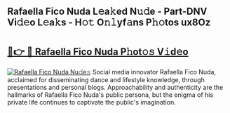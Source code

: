 ## Rafaella Fico Nuda L𝚎a𝚔ed N𝚞𝚍e - Part-DNV Vi𝚍𝚎o L𝚎a𝚔s - H𝚘𝚝 O𝚗𝚕yf𝚊ns P𝚑𝚘tos ux8Oz

# <h2><a href="http://kf0c654.oniu.top/?m=Rafaella+Fico+Nuda">🔗👉 🔴 Rafaella Fico Nuda P𝚑ot𝚘𝚜 V𝚒d𝚎o</a></h2>

[![Rafaella Fico Nuda Nu𝚍e𝚜](https://i.imgur.com/0qMVB7G.gif)](http://kf0c654.oniu.top/?m=Rafaella+Fico+Nuda)
Social media innovator Rafaella Fico Nuda, acclaimed for disseminating dance and lifestyle knowledge, through presentations and personal blogs. Approachability and authenticity are the hallmarks of Rafaella Fico Nuda's public persona, but the enigma of his private life continues to captivate the public's imagination.  
